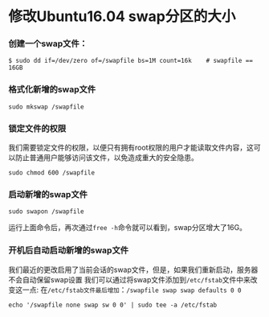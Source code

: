 # 修改Ubuntu16.04 swap分区的大小

### 创建一个swap文件：
```shell
$ sudo dd if=/dev/zero of=/swapfile bs=1M count=16k    # swapfile == 16GB
```

### 格式化新增的swap文件
```shell
sudo mkswap /swapfile
```

### 锁定文件的权限
我们需要锁定文件的权限，以便只有拥有root权限的用户才能读取文件内容，这可以防止普通用户能够访问该文件，以免造成重大的安全隐患。
```shell
sudo chmod 600 /swapfile
```

### 启动新增的swap文件
```shell
sudo swapon /swapfile
```

运行上面命令后，再次通过`free -h`命令就可以看到，swap分区增大了16G。


### 开机后自动启动新增的swap文件
我们最近的更改启用了当前会话的swap文件，但是，如果我们重新启动，服务器不会自动保留swap设置
我们可以通过将swap文件添加到`/etc/fstab`文件中来改变这一点:
在`/etc/fstab文件最后增加`：`/swapfile swap swap defaults 0 0`

```shell
echo '/swapfile none swap sw 0 0' | sudo tee -a /etc/fstab
```

